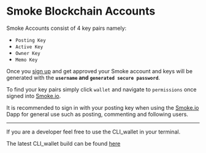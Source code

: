 # Smoke Blockchain Accounts

Smoke Accounts consist of 4 key pairs namely:

- ```Posting Key```
- ```Active Key```
- ```Owner Key ```
- ```Memo Key```

Once you [sign up](https://smoke.io/pick_account) and get approved your Smoke account and keys will be generated with the **``username`` and ``generated secure password``**.

To find your key pairs simply click `wallet` and navigate to `permissions` once signed into [Smoke.io](https://smoke.io/).

It is recommended to sign in with your posting key when using the [Smoke.io](https://smoke.io/) Dapp for general use such as posting, commenting and following users.

---

If you are a developer feel free to use the CLI_wallet in your terminal.

The latest CLI_wallet build can be found [here](https://github.com/smokenetwork/smoked/releases)
